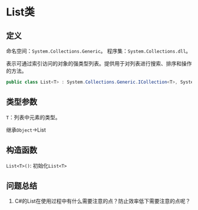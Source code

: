 # List<T>类

## 定义

命名空间：`System.Collections.Generic`。
程序集：`System.Collections.dll`。

表示可通过索引访问的对象的强类型列表。提供用于对列表进行搜索、排序和操作的方法。

```c#
public class List<T> : System.Collections.Generic.ICollection<T>, System.Collections.Generic.IEnumerable<T>, System.Collections.Generic.IList<T>, System.Collections.Generic.IReadOnlyCollection<T>, System.Collections.Generic.IReadOnlyList<T>, System.Collections.IList
```

## 类型参数

`T`：列表中元素的类型。

继承`Object`->List<T>

## 构造函数

`List<T>()`: 初始化`List<T>`


## 问题总结

1. C#的List在使用过程中有什么需要注意的点？防止效率低下需要注意的点呢？
    